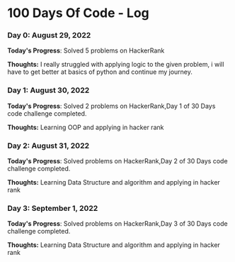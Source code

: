 # 100 Days Of Code - Log

### Day 0: August 29, 2022

**Today's Progress**: Solved 5 problems on HackerRank

**Thoughts:** I really struggled with applying logic to the given problem, i will have to get better at basics of python and continue my journey.

### Day 1: August 30, 2022

**Today's Progress**: Solved 2 problems on HackerRank,Day 1 of 30 Days code challenge completed.

**Thoughts:** Learning OOP and applying in hacker rank

### Day 2: August 31, 2022

**Today's Progress**: Solved problems on HackerRank,Day 2 of 30 Days code challenge completed.

**Thoughts:** Learning Data Structure and algorithm and applying in hacker rank

### Day 3: September 1, 2022

**Today's Progress**: Solved problems on HackerRank,Day 3 of 30 Days code challenge completed.

**Thoughts:** Learning Data Structure and algorithm and applying in hacker rank




